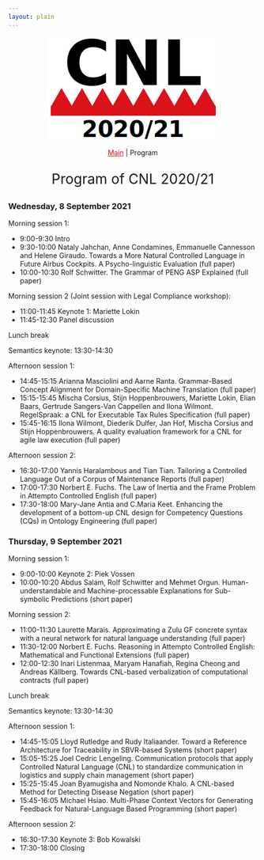 ```yaml
---
layout: plain
---
```

<style>
a { color: #da121a; }
#main_content a:hover { color: #da121a; }
</style>
<p align="middle"><img src="cnl2020logo.png"/></p>

<p align="middle"><a href="cnl2020.html">Main</a> | Program</p>

<p align="middle" style="font-size:200%">Program of CNL 2020/21</p>


### Wednesday, 8 September 2021

Morning session 1:

- 9:00-9:30 Intro
- 9:30-10:00 Nataly Jahchan, Anne Condamines, Emmanuelle Cannesson and Helene Giraudo. Towards a More Natural Controlled Language in Future Airbus Cockpits. A Psycho-linguistic Evaluation (full paper)
- 10:00-10:30 Rolf Schwitter. The Grammar of PENG ASP Explained (full paper)

Morning session 2 (Joint session with Legal Compliance workshop):

- 11:00-11:45 Keynote 1: Mariette Lokin
- 11:45-12:30 Panel discussion

Lunch break

Semantics keynote: 13:30-14:30

Afternoon session 1:

- 14:45-15:15 Arianna Masciolini and Aarne Ranta. Grammar-Based Concept Alignment for Domain-Specific Machine Translation (full paper)
- 15:15-15:45 Mischa Corsius, Stijn Hoppenbrouwers, Mariette Lokin, Elian Baars, Gertrude Sangers-Van Cappellen and Ilona Wilmont. RegelSpraak: a CNL for Executable Tax Rules Specification (full paper)
- 15:45-16:15 Ilona Wilmont, Diederik Dulfer, Jan Hof, Mischa Corsius and Stijn Hoppenbrouwers. A quality evaluation framework for a CNL for agile law execution (full paper)

Afternoon session 2:

- 16:30-17:00 Yannis Haralambous and Tian Tian. Tailoring a Controlled Language Out of a Corpus of Maintenance Reports (full paper)
- 17:00-17:30 Norbert E. Fuchs. The Law of Inertia and the Frame Problem in Attempto Controlled English (full paper)
- 17:30-18:00 Mary-Jane Antia and C.Maria Keet. Enhancing the development of a bottom-up CNL design for Competency Questions (CQs) in Ontology Engineering (full paper)


### Thursday, 9 September 2021

Morning session 1:

- 9:00-10:00 Keynote 2: Piek Vossen
- 10:00-10:20 Abdus Salam, Rolf Schwitter and Mehmet Orgun. Human-understandable and Machine-processable Explanations for Sub-symbolic Predictions (short paper)

Morning session 2:

- 11:00-11:30 Laurette Marais. Approximating a Zulu GF concrete syntax with a neural network for natural language understanding (full paper)
- 11:30-12:00 Norbert E. Fuchs. Reasoning in Attempto Controlled English: Mathematical and Functional Extensions (full paper)
- 12:00-12:30 Inari Listenmaa, Maryam Hanafiah, Regina Cheong and Andreas Källberg. Towards CNL-based verbalization of computational contracts (full paper)

Lunch break

Semantics keynote: 13:30-14:30

Afternoon session 1:

- 14:45-15:05 Lloyd Rutledge and Rudy Italiaander. Toward a Reference Architecture for Traceability in SBVR-based Systems (short paper)
- 15:05-15:25 Joel Cedric Lengeling. Communication protocols that apply Controlled Natural Language (CNL) to standardize communication in logistics and supply chain management (short paper)
- 15:25-15:45 Joan Byamugisha and Nomonde Khalo. A CNL-based Method for Detecting Disease Negation (short paper)
- 15:45-16:05 Michael Hsiao. Multi-Phase Context Vectors for Generating Feedback for Natural-Language Based Programming (short paper)

Afternoon session 2:

- 16:30-17:30 Keynote 3: Bob Kowalski
- 17:30-18:00 Closing

